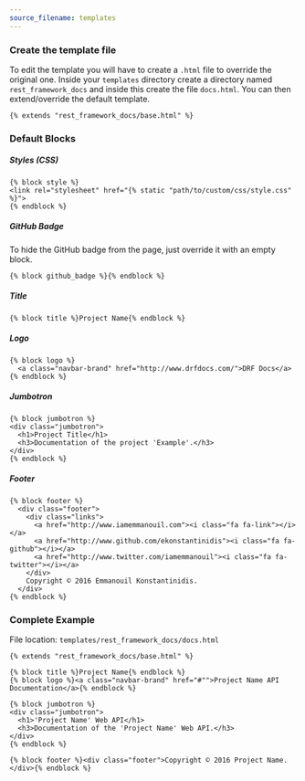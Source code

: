 ```yaml
---
source_filename: templates
---
```


### Create the template file
To edit the template you will have to create a `.html` file to override the original one. Inside your `templates` directory create a directory named `rest_framework_docs` and inside this create the file `docs.html`. You can then extend/override the default template.

    {% extends "rest_framework_docs/base.html" %}


### Default Blocks

##### Styles (CSS)

    {% block style %}
    <link rel="stylesheet" href="{% static "path/to/custom/css/style.css" %}">
    {% endblock %}

##### GitHub Badge
To hide the GitHub badge from the page, just override it with an empty block.

    {% block github_badge %}{% endblock %}

##### Title

    {% block title %}Project Name{% endblock %}

##### Logo

    {% block logo %}
      <a class="navbar-brand" href="http://www.drfdocs.com/">DRF Docs</a>
    {% endblock %}

##### Jumbotron

    {% block jumbotron %}
    <div class="jumbotron">
      <h1>Project Title</h1>
      <h3>Documentation of the project 'Example'.</h3>
    </div>
    {% endblock %}

##### Footer

    {% block footer %}
      <div class="footer">
        <div class="links">
          <a href="http://www.iamemmanouil.com"><i class="fa fa-link"></i></a>
          <a href="http://www.github.com/ekonstantinidis"><i class="fa fa-github"></i></a>
          <a href="http://www.twitter.com/iamemmanouil"><i class="fa fa-twitter"></i></a>
        </div>
        Copyright © 2016 Emmanouil Konstantinidis.
      </div>
    {% endblock %}


### Complete Example
File location: `templates/rest_framework_docs/docs.html`

    {% extends "rest_framework_docs/base.html" %}

    {% block title %}Project Name{% endblock %}
    {% block logo %}<a class="navbar-brand" href="#"">Project Name API Documentation</a>{% endblock %}

    {% block jumbotron %}
    <div class="jumbotron">
      <h1>'Project Name' Web API</h1>
      <h3>Documentation of the 'Project Name' Web API.</h3>
    </div>
    {% endblock %}

    {% block footer %}<div class="footer">Copyright © 2016 Project Name.</div>{% endblock %}
